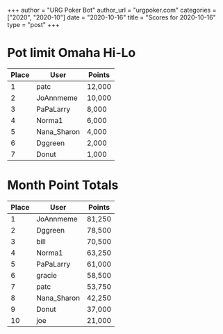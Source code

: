 +++
author = "URG Poker Bot"
author_url = "urgpoker.com"
categories = ["2020", "2020-10"]
date = "2020-10-16"
title = "Scores for 2020-10-16"
type = "post"
+++
# Pot limit Omaha Hi-Lo

| Place | User | Points |
|-------|------|--------|
| 1 | patc | 12,000 |
| 2 | JoAnnmeme | 10,000 |
| 3 | PaPaLarry | 8,000 |
| 4 | Norma1 | 6,000 |
| 5 | Nana_Sharon | 4,000 |
| 6 | Dggreen | 2,000 |
| 7 | Donut | 1,000 |

# Month Point Totals

| Place | User | Points |
|-------|------|--------|
| 1 | JoAnnmeme | 81,250 |
| 2 | Dggreen | 78,500 |
| 3 | bill | 70,500 |
| 4 | Norma1 | 63,250 |
| 5 | PaPaLarry | 61,000 |
| 6 | gracie | 58,500 |
| 7 | patc | 53,750 |
| 8 | Nana_Sharon | 42,250 |
| 9 | Donut | 37,000 |
| 10 | joe | 21,000 |
